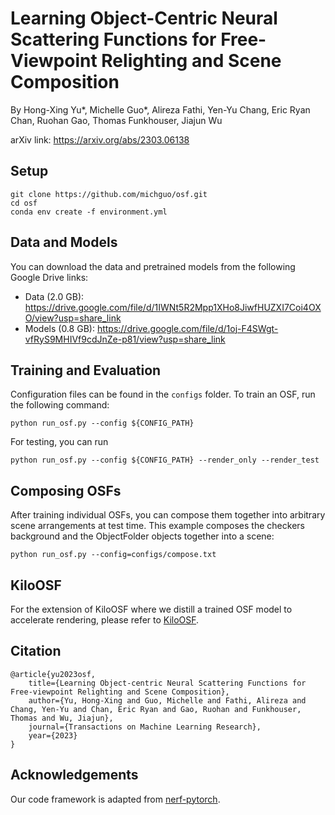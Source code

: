 # Learning Object-Centric Neural Scattering Functions for Free-Viewpoint Relighting and Scene Composition

By Hong-Xing Yu*, Michelle Guo*, Alireza Fathi, Yen-Yu Chang, Eric Ryan Chan, Ruohan Gao, Thomas Funkhouser, Jiajun Wu

arXiv link: https://arxiv.org/abs/2303.06138

## Setup

```
git clone https://github.com/michguo/osf.git
cd osf
conda env create -f environment.yml
```

## Data and Models

You can download the data and pretrained models from the following Google Drive links:

- Data (2.0 GB): https://drive.google.com/file/d/1IWNt5R2Mpp1XHo8JiwfHUZXI7Coi4OXO/view?usp=share_link
- Models (0.8 GB): https://drive.google.com/file/d/1oj-F4SWgt-vfRyS9MHIVf9cdJnZe-p81/view?usp=share_link

## Training and Evaluation

Configuration files can be found in the `configs` folder.
To train an OSF, run the following command:

```
python run_osf.py --config ${CONFIG_PATH}
```

For testing, you can run

```
python run_osf.py --config ${CONFIG_PATH} --render_only --render_test
```

## Composing OSFs

After training individual OSFs, you can compose them together into arbitrary
scene arrangements at test time. This example composes the checkers background
and the ObjectFolder objects together into a scene:

```
python run_osf.py --config=configs/compose.txt
```

## KiloOSF

For the extension of KiloOSF where we distill a trained OSF model to accelerate rendering, please refer to [KiloOSF](https://github.com/yuyuchang/KiloOSF).

## Citation

```
@article{yu2023osf,
    title={Learning Object-centric Neural Scattering Functions for Free-viewpoint Relighting and Scene Composition},
    author={Yu, Hong-Xing and Guo, Michelle and Fathi, Alireza and Chang, Yen-Yu and Chan, Eric Ryan and Gao, Ruohan and Funkhouser, Thomas and Wu, Jiajun},
    journal={Transactions on Machine Learning Research},
    year={2023}
}
```

## Acknowledgements

Our code framework is adapted from [nerf-pytorch](https://github.com/yenchenlin/nerf-pytorch).
